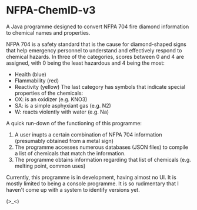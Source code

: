 # NFPA-ChemID-v3
A Java programme designed to convert NFPA 704 fire diamond information to chemical names and properties.

NFPA 704 is a safety standard that is the cause for diamond-shaped signs that help emergency personnel to
understand and effectively respond to chemical hazards. In three of the categories, scores between 0 and 4
are assigned, with 0 being the least hazardous and 4 being the most:
  - Health (blue)
  - Flammability (red)
  - Reactivity (yellow)
The last category has symbols that indicate special properties of the chemicals:
  - OX: is an oxidizer (e.g. KNO3)
  - SA: is a simple asphyxiant gas (e.g. N2)
  - W: reacts violently with water (e.g. Na)

A quick run-down of the functioning of this programme:
  1. A user inupts a certain combination of NFPA 704 information (presumably obtained from a metal sign)
  2. The programme accesses numerous databases (JSON files) to compile a list of chemicals that match the information.
  3. The programme obtains information regarding that list of chemicals (e.g. melting point, common uses)

Currently, this programme is in development, having almost no UI. It is mostly limited to being a console programme.
It is so rudimentary that I haven't come up with a system to identify versions yet.

(>_<)
